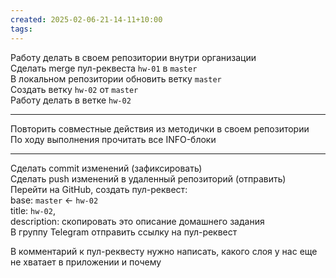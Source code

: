 ```yaml
---
created: 2025-02-06-21-14-11+10:00
tags:
---
```

Работу делать в своем репозитории внутри организации  
Сделать merge пул-реквеста `hw-01` в `master`  
В локальном репозитории обновить ветку `master`  
Создать ветку `hw-02` от `master`  
Работу делать в ветке `hw-02`  
___
Повторить совместные действия из методички в своем репозитории  
По ходу выполнения прочитать все INFO-блоки 
___
Сделать commit изменений (зафиксировать)  
Сделать push изменений в удаленный репозиторий (отправить)   
Перейти на GitHub, создать пул-реквест:  
base: `master` <- `hw-02`  
title: `hw-02`,  
description: скопировать это описание домашнего задания  
В группу Telegram отправить ссылку на пул-реквест  

В комментарий к пул-реквесту нужно написать, какого слоя у нас еще не хватает в приложении и почему